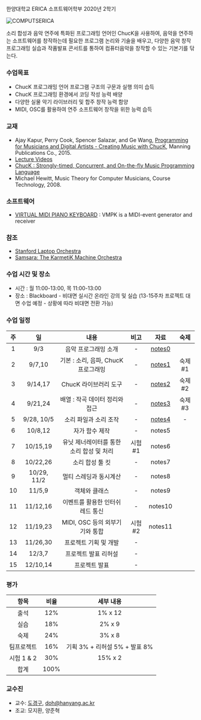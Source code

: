 한양대학교 ERICA 소프트웨어학부 2020년 2학기

![COMPUTSERICA](https://i.imgur.com/3A8uLLH.png)

소리 합성과 음악 연주에 특화된 프로그래밍 언어인 ChucK을 사용하여, 음악을 연주하는 소프트웨어를 창작하는데 필요한 프로그램 논리와 기술을 배우고, 다양한 음악 창작 프로그래밍 실습과 작품발표 콘서트를 통하여 컴퓨터음악을 창작할 수 있는 기본기를 닦는다.

### 수업목표

-	ChucK 프로그래밍 언어 프로그램 구조의 구문과 실행 의미 습득
-	ChucK 프로그래밍 환경에서 코딩 작성 능력 배양
-	다양한 실물 악기 라이브러리 및 합주 창작 능력 함양
-	MIDI, OSC를 활용하여 연주 소프트웨어 창작을 위한 능력 습득

### 교재

-	Ajay Kapur, Perry Cook, Spencer Salazar, and Ge Wang, [Programming for Musicians and Digital Artists - Creating Music with ChucK](https://www.manning.com/books/programming-for-musicians-and-digital-artists), Manning Publications Co., 2015.
-	[Lecture Videos](https://www.kadenze.com/courses/introduction-to-programming-for-musicians-and-digital-artists/info)
-	[ChucK : Strongly-timed, Concurrent, and On-the-fly Music Programming Language](https://chuck.cs.princeton.edu/)
-	Michael Hewitt, Music Theory for Computer Musicians, Course Technology, 2008.

### 소프트웨어

-	[VIRTUAL MIDI PIANO KEYBOARD](http://vmpk.sourceforge.net/) : VMPK is a MIDI-event generator and receiver

### 참조

-	[Stanford Laptop Orchestra](http://slork.stanford.edu/)
-	[Samsara: The KarmetiK Machine Orchestra](https://www.facebook.com/karmetik/videos/10153588268247091/)

### 수업 시간 및 장소

-	시간 : 월 11:00-13:00, 목 11:00-13:00
-	장소 : Blackboard - 비대면 실시간 온라인 강의 및 실습 (13-15주차 프로젝트 대면 수업 예정 - 상황에 따라 비대면 전환 가능) 

### 수업 일정

| 주 | 일 | 내용                                     | 비고   | 자료                                                                                          | 숙제 |
|:--:|:--:|:----------------------------------------:|:------:|:---------------------------------------------------------------------------------------------:|:----:|
| 1  |  9/3  |               음악 프로그래밍 소개   |   \-   | [notes0](https://drive.google.com/file/d/18ZijyrpzVGpweK32KkZU9HtcPD-fGdl0/view?usp=sharing)  |      |
| 2  |  9/7,10  | 기본 : 소리, 음파, ChucK 프로그래밍 |   \-   | [notes1](https://drive.google.com/file/d/1VuLMAKRv0eQyQLd2loQ0-47OZ-2DvqR8/view?usp=sharing)  | 숙제#1     |
| 3  | 9/14,17   |          ChucK 라이브러리 도구           |   \-   | [notes2](https://drive.google.com/file/d/1g5FuRtG0_D9ntCgu8R6zQGSnvIyEswAe/view?usp=sharing)  | 숙제#2 |
| 4  | 9/21,24   |      배열 : 작곡 데이터 정리와 접근      |   \-   | [notes3](https://drive.google.com/file/d/1Mqdz03ATHZ5D_uUm4gSvwP01Yrdo_LiL/view?usp=sharing)  | 숙제#3 |
| 5  | 9/28, 10/5   |          소리 파일과 소리 조작           |   \-   | [notes4](https://drive.google.com/file/d/1i8aKq6DxJ8H3HUuNMfEUGGjjsq3Zxi6J/view?usp=sharing)  | - |
| 6  | 10/8,12   |              자가 함수 제작              |   \-   | notes5  |  |
| 7  | 10/15,19   | 유닛 제너레이터를 통한 소리 합성 및 처리 | 시험#1 | notes6  |    |
| 8  | 10/22,26   |             소리 합성 툴 킷              |   \-   | notes7 | |
| 9  | 10/29, 11/2   |          멀티 스레딩과 동시계산          |   \-   | notes8  |  |
| 10 | 11/5,9   |              객체와 클래스               |   \-   | notes9  |      |
| 11 | 11/12,16   |     이벤트를 활용한 인터쉬레드 통신      |   \-   | notes10 |      |
| 12 | 11/19,23   |      MIDI, OSC 등의 외부기기와 통합      |   시험#2    | notes11 |      |
| 13 | 11/26,30   |          프로젝트 기획 및 개발            | \-  |                                                                                               |      |
| 14 | 12/3,7   |             프로젝트 발표 리허설            |   \-   |                                                                                               |      |
| 15 | 12/10,14   |              프로젝트 발표            |   \-   |                                                                                               |      

### 평가

| 항목 | 비율 | 세부 내용 |
|:---:|:---:|:---:|
| 출석 | 12% | 1% x 12 |
| 실습 | 18% | 2% x 9 |
| 숙제 | 24% | 3% x 8 |
| 팀프로젝트 | 16% | 기획 3% + 리허설 5% + 발표 8% |
| 시험 1 & 2 | 30% | 15% x 2 |
| 합계 | 100% |  |


### 교수진

-	교수: [도경구](http://doggzone.github.io/home), doh@hanyang.ac.kr
-	조교: 모지환, 양준혁
